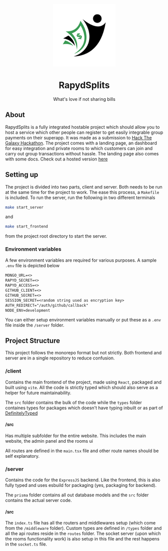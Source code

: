 <p align="center">
  <img src="/client/src/assets/logo.png" height="200px" alt="Sublime's custom image"/>
</p>

<h1 align="center">RapydSplits</h1>

<p align="center">What's love if not sharing bills</p>

## About

RapydSplits is a fully integrated hostable project which should allow you to host a service which other people can register to get easily integrable group payments on their superapp. It was made as a submission to [Hack The Galaxy Hackathon](https://htg3.devpost.com). The project comes with a landing page, an dashboard for easy integration and private rooms to which customers can join and carry out group transactions without hassle. The landing page also comes with some docs. Check out a hosted version [here](https://rapydsplits.live)

## Setting up

The project is divided into two parts, client and server. Both needs to be run at the same time for the project to work.
The ease this process, a `Makefile` is included. To run the server, run the following in two different terminals

```sh
make start_server
```
and

```sh
make start_frontend
```

from the project root directory to start the server.

### Environment variables

A few environment variables are required for various purposes. A sample `.env` file is depicted below

```.env
MONGO_URL=<>
RAPYD_SECRET=<>
RAPYD_ACCESS=<>
GITHUB_CLIENT=<>
GITHUB_SECRET=<>
SESSION_SECRET=<random string used as encryption key>
AUTH_REDIRECT="/auth/github/callback"
NODE_ENV=development
```
You can either setup environment variables manually or put these as a `.env` file inside the `/server` folder.

## Project Structure

This project follows the monorepo format but not strictly. Both frontend and server are in a single repository to reduce confusion.

### /client

Contains the main frontend of the project, made using `React`, packaged and built using `vite`. All the code is strictly typed which should also serve as a helper for future maintainability.

The `src` folder contains the bulk of the code while the `types` folder containes types for packages which doesn't have typing inbuilt or as part of [DefinitelyTyped](https://github.com/DefinitelyTyped/DefinitelyTyped)

#### /src

Has multiple subfolder for the entire website. This includes the main website, the admin panel and the rooms ui

All routes are defined in the `main.tsx` file and other route names should be self explanatory.

### /server

Contains the code for the `ExpressJS` backend. Like the frontend, this is also fully typed and uses esbuild for packaging (yes, packaging for backend).

The `prisma` folder contains all out database models and the `src` folder contains the actual server code.

#### /src

The `index.ts` file has all the routers and middlewares setup (which come from the `/middleware` folder). Custom types are defined in `/types` folder
and all the api routes reside in the `routes` folder. The socket server (upon which the rooms functionality work) is also setup in this file and the rest happens in the `socket.ts` file.











